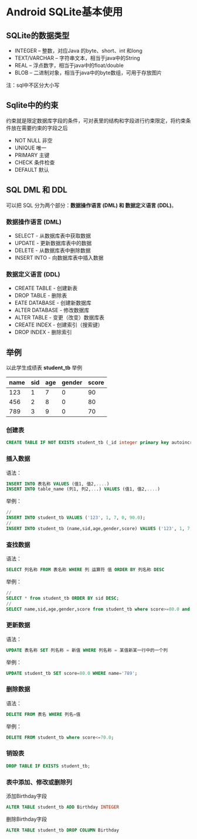 # Android SQLite基本使用


## SQLite的数据类型

+ INTEGER – 整数，对应Java 的byte、short、int 和long
+ TEXT/VARCHAR – 字符串文本，相当于java中的String
+ REAL – 浮点数字，相当于java中的float/double
+ BLOB – 二进制对象，相当于java中的byte数组，可用于存放图片

注：sql中不区分大小写

## Sqlite中的约束
约束就是限定数据库字段的条件，可对表里的结构和字段进行约束限定，将约束条件放在需要约束的字段之后

+ NOT NULL 非空
+ UNIQUE 唯一
+ PRIMARY 主键
+ CHECK 条件检查
+ DEFAULT 默认

## SQL DML 和 DDL
可以把 SQL 分为两个部分：**数据操作语言 (DML) 和 数据定义语言 (DDL)**。 

### 数据操作语言 (DML) 

+ SELECT - 从数据库表中获取数据
+ UPDATE - 更新数据库表中的数据
+ DELETE - 从数据库表中删除数据
+ INSERT INTO - 向数据库表中插入数据

### 数据定义语言 (DDL)

+ CREATE TABLE - 创建新表
+ DROP TABLE - 删除表
+ EATE DATABASE - 创建新数据库
+ ALTER DATABASE - 修改数据库
+ ALTER TABLE - 变更（改变）数据库表
+ CREATE INDEX - 创建索引（搜索键）
+ DROP INDEX - 删除索引

## 举例

以此学生成绩表 **student_tb** 举例

name | sid | age | gender | score 
---- | --- | --- | --- | ----
123 | 1 | 7 | 0 | 90 
456 | 2 | 8 | 0 | 80 
789 | 3 | 9 | 0 | 70 



### 创建表
```sql
CREATE TABLE IF NOT EXISTS student_tb (_id integer primary key autoincrement,name varchar(255),sid INTEGER,age INTEGER,gender INTEGER,score REAL);
```
### 插入数据

语法：
```sql
INSERT INTO 表名称 VALUES (值1, 值2,....)
INSERT INTO table_name (列1, 列2,...) VALUES (值1, 值2,....)
```
举例：
```sql
//
INSERT INTO student_tb VALUES ('123', 1, 7, 0, 90.0);
//
INSERT INTO student_tb (name,sid,age,gender,score) VALUES ('123', 1, 7, 0, 90.0);
```

### 查找数据

语法：

```sql
SELECT 列名称 FROM 表名称 WHERE 列 运算符 值 ORDER BY 列名称 DESC
```
举例：

```sql
//
SELECT * from student_tb ORDER BY sid DESC;
//
SELECT name,sid,age,gender,score from student_tb where score>=80.0 and age<=10 ORDER BY sid DESC;
```

### 更新数据
语法：
```sql
UPDATE 表名称 SET 列名称 = 新值 WHERE 列名称 = 某值新某一行中的一个列
```
举例：
```sql
UPDATE student_tb SET score=80.0 WHERE name='789';
```

### 删除数据
语法：
```sql
DELETE FROM 表名 WHERE 列名=值
```
举例：
```sql
DELETE FROM student_tb where score<=70.0;
```

### 销毁表
```sql
DROP TABLE IF EXISTS student_tb;
```

### 表中添加、修改或删除列


添加Birthday字段
```sql
ALTER TABLE student_tb ADD Birthday INTEGER
```

删除Birthday字段
```sql
ALTER TABLE student_tb DROP COLUMN Birthday
```
